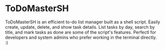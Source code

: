 # ToDoMasterSH
ToDoMasterSH is an efficient to-do list manager built as a shell script. Easily create, update, delete, and show task details. List tasks by day, search by title, and mark tasks as done are some of the script's features. Perfectl for developers and system admins who prefer working in the terminal directly. :)
